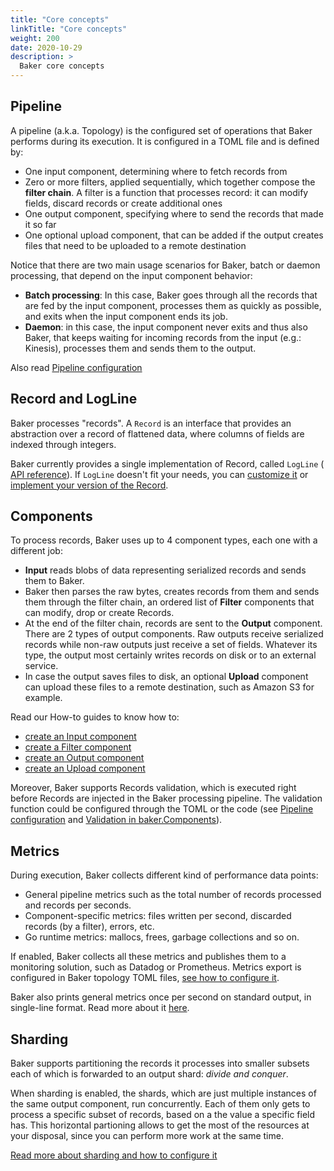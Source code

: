```yaml
---
title: "Core concepts"
linkTitle: "Core concepts"
weight: 200
date: 2020-10-29
description: >
  Baker core concepts
---
```


## Pipeline

A pipeline (a.k.a. Topology) is the configured set of operations that Baker performs during
its execution.
It is configured in a TOML file and is defined by:

* One input component, determining where to fetch records from
* Zero or more filters, applied sequentially, which together compose the **filter chain**. A filter is
a function that processes record: it can modify fields, discard records or create additional ones
* One output component, specifying where to send the records that made it so far
* One optional upload component, that can be added if the output creates files that need to be uploaded to
  a remote destination

Notice that there are two main usage scenarios for Baker, batch or daemon processing, that depend on
the input component behavior:

* **Batch processing**: In this case, Baker goes through all the records that are fed
by the input component, processes them as quickly as possible, and exits when the input component
ends its job.
* **Daemon**: in this case, the input component never exits and thus also Baker, that keeps waiting
for incoming records from the input (e.g.: Kinesis), processes them and sends them to the output.

Also read [Pipeline configuration](/docs/how-tos/pipeline_configuration/)

## Record and LogLine

Baker processes "records". A `Record` is an interface that provides an abstraction over a record
of flattened data, where columns of fields are indexed through integers.

Baker currently provides a single implementation of Record, called `LogLine` (
[API reference](https://pkg.go.dev/github.com/AdRoll/baker#LogLine)).
If `LogLine` doesn't fit your needs, you can [customize it](/docs/how-tos/record_and_logline/)
or [implement your version of the Record](/docs/how-tos/custom_record/).

## Components

To process records, Baker uses up to 4 component types, each one with a different job:

* **Input** reads blobs of data representing serialized records and sends them to Baker.
* Baker then parses the raw bytes, creates records from them and sends them through
the filter chain, an ordered list of **Filter** components that can modify, drop or create 
Records.
* At the end of the filter chain, records are sent to the **Output** component. There are 
2 types of output components. Raw outputs receive serialized records while non-raw outputs 
just receive a set of fields. Whatever its type, the output most certainly writes records
on disk or to an external service.
* In case the output saves files to disk, an optional **Upload** component can upload 
these files to a remote destination, such as Amazon S3 for example.

Read our How-to guides to know how to:

* [create an Input component](/docs/how-tos/create_input/)
* [create a Filter component](/docs/how-tos/create_filter/)
* [create an Output component](/docs/how-tos/create_output/)
* [create an Upload component](/docs/how-tos/create_upload/)

Moreover, Baker supports Records validation, which is executed right before Records are 
injected in the Baker processing pipeline. The validation function could be configured 
through the TOML or the code (see [Pipeline configuration](/docs/how-tos/pipeline_configuration/) 
and [Validation in baker.Components](/docs/how-tos/baker_components/#validate)).

## Metrics

During execution, Baker collects different kind of performance data points:

 * General pipeline metrics such as the total number of records processed and records per seconds.
 * Component-specific metrics: files written per second, discarded records (by a filter), errors, etc.
 * Go runtime metrics: mallocs, frees, garbage collections and so on.

If enabled, Baker collects all these metrics and publishes them to a monitoring solution, such as Datadog
or Prometheus.
Metrics export is configured in Baker topology TOML files, [see how to configure it](/docs/how-tos/metrics/).

Baker also prints general metrics once per second on standard output, in single-line format. Read more 
about it [here](/docs/how-tos/read_stats/).

## Sharding

Baker supports partitioning the records it processes into smaller subsets each
of which is forwarded to an output shard: _divide and conquer_.

When sharding is enabled, the shards, which are just multiple instances of the
same output component, run concurrently. Each of them only gets to process a 
specific subset of records, based on a the value a specific field has. This
horizontal partioning allows to get the most of the resources at your disposal,
since you can perform more work at the same time.

[Read more about sharding and how to configure it](/docs/how-tos/sharding/)
